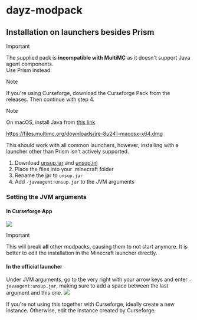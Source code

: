 # dayz-modpack

## Installation on launchers besides Prism

> [!IMPORTANT]  
> The supplied pack is **incompatible with MultiMC** as it doesn't support Java agent components.  
> Use Prism instead.

> [!NOTE]  
> If you're using Curseforge, download the Curseforge Pack from the releases. Then continue with step 4.

> [!NOTE]  
> On macOS, install Java from [this link](https://files.multimc.org/downloads/jre-8u241-macosx-x64.dmg)

https://files.multimc.org/downloads/jre-8u241-macosx-x64.dmg

This should work with all common launchers, however, installing with a launcher other than Prism isn't actively supported.  

1) Download [unsup.jar](https://git.sleeping.town/unascribed/unsup/releases/download/v0.2.3/unsup-0.2.3.jar) and [unsup.ini](https://raw.githubusercontent.com/oskardotglobal/dayz-modpack/main/include/unsup.ini)
2) Place the files into your .minecraft folder
3) Rename the jar to `unsup.jar`
4) Add `-javaagent:unsup.jar` to the JVM arguments

### Setting the JVM arguments

#### In Curseforge App

![](include/cf-jvm-args.png)

> [!IMPORTANT]  
> This will break **all** other modpacks, causing them to not start anymore. It is better to edit the installation in the Minecraft launcher directly.


#### In the official launcher

Under JVM arguments, go to the very right with your arrow keys and enter `-javaagent:unsup.jar`, making sure to add a space between the last argument and this one. 
![](include/jvm-args.png)

If you're not using this together with Curseforge, ideally create a new instance. Otherwise, edit the instance created by Curseforge.


